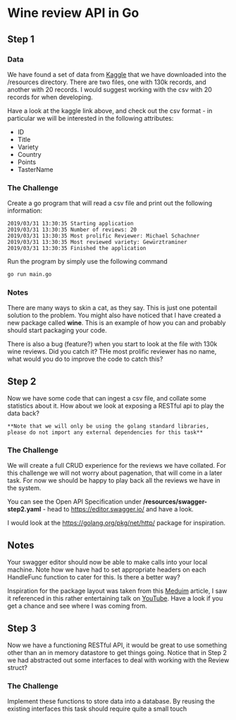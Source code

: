 # Wine review API in Go

## Step 1

### Data
We have found a set of data from [Kaggle](https://www.kaggle.com/zynicide/wine-reviews#winemag-data-130k-v2.csv) that we have downloaded into the /resources directory. There are two files, one with 130k records, and another with 20 records. I would suggest working with the csv with 20 records for when developing.

Have a look at the kaggle link above, and check out the csv format - in particular we will be interested in the following attributes:

* ID
* Title
* Variety
* Country
* Points
* TasterName

### The Challenge
Create a go program that will read a csv file and print out the following information:

```
2019/03/31 13:30:35 Starting application
2019/03/31 13:30:35 Number of reviews: 20
2019/03/31 13:30:35 Most prolific Reviewer: Michael Schachner
2019/03/31 13:30:35 Most reviewed variety: Gewürztraminer
2019/03/31 13:30:35 Finished the application
```

Run the program by simply use the following command
``` sh
go run main.go
```

### Notes

There are many ways to skin a cat, as they say. This is just one potentail solution to the problem. You might also have noticed that I have created a new package called **wine**. This is an example of how you can and probably should start packaging your code. 

There is also a bug (feature?) when you start to look at the file with 130k wine reviews. Did you catch it? THe most prolific reviewer has no name, what would you do to improve the code to catch this?

## Step 2

Now we have some code that can ingest a csv file, and collate some statistics about it. How about we look at exposing a RESTful api to play the data back?

    **Note that we will only be using the golang standard libraries, please do not import any external dependencies for this task**

### The Challenge
We will create a full CRUD experience for the reviews we have collated. For this challenge we will not worry about pagenation, that will come in a later task. For now we should be happy to play back all the reviews we have in the system.

You can see the Open API Specification under **/resources/swagger-step2.yaml** - head to https://editor.swagger.io/ and have a look.


I would look at the https://golang.org/pkg/net/http/ package for inspiration.

## Notes

Your swagger editor should now be able to make calls into your local machine. Note how we have had to set appropriate headers on each HandleFunc function to cater for this. Is there a better way? 

Inspiration for the package layout was taken from this [Meduim](https://medium.com/@benbjohnson/standard-package-layout-7cdbc8391fc1) article, I saw it referenced in this rather entertaining talk on [YouTube](https://www.youtube.com/watch?v=MzTcsI6tn-0). Have a look if you get a chance and see where I was coming from.

## Step 3

Now we have a functioning RESTful API, it would be great to use something other than an in memory datastore to get things going.
Notice that in Step 2 we had abstracted out some interfaces to deal with working with the Review struct?

### The Challenge

Implement these functions to store data into a database. By reusing the existing interfaces this task should require quite a small touch


